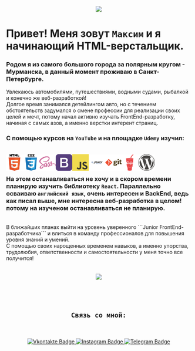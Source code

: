 <div id="header" align="center">
    <img src="https://media.giphy.com/media/Qo2dupDib32rkTY4hX/giphy.gif" width="500"/>
</div>

# Привет! Меня зовут ```Максим``` и я начинающий HTML-верстальщик.

### Родом я из самого большого города за полярным кругом - Мурманска, в данный момент проживаю в Санкт-Петербурге.

Увлекаюсь автомобилями, путешествиями, водными судами, рыбалкой и конечно же веб-разработкой! <br> 
Долгое время занимался детейлингом авто, но с течением обстоятельств задумался о смене профессии для реализации своих целей и мечт, потому начал активно изучать FrontEnd-разработку, начиная с самых азов, а именно верстки интерент страниц. <br>

### С помощью курсов на ```YouTube``` и на площадке ```Udemy``` изучил:
<br>
<img align="left" alt="Html" width="45" src="https://raw.githubusercontent.com/github/explore/80688e429a7d4ef2fca1e82350fe8e3517d3494d/topics/html/html.png"></img>
<img align="left" alt="CSS" width="45" src="https://raw.githubusercontent.com/github/explore/80688e429a7d4ef2fca1e82350fe8e3517d3494d/topics/css/css.png"></img>
<img align="left" alt="Sass" width="45" src="https://raw.githubusercontent.com/github/explore/80688e429a7d4ef2fca1e82350fe8e3517d3494d/topics/sass/sass.png"></img>
<img align="left" alt="Bootstrap" width="45" src="https://raw.githubusercontent.com/github/explore/80688e429a7d4ef2fca1e82350fe8e3517d3494d/topics/bootstrap/bootstrap.png"></img>
<img align="left" alt="JavaScript" width="45" src="https://raw.githubusercontent.com/github/explore/80688e429a7d4ef2fca1e82350fe8e3517d3494d/topics/javascript/javascript.png"></img>
<img align="left" alt="JQuery" width="45" src="https://raw.githubusercontent.com/github/explore/80688e429a7d4ef2fca1e82350fe8e3517d3494d/topics/jquery/jquery.png"></img>
<img align="left" alt="Git" width="45" src="https://raw.githubusercontent.com/github/explore/80688e429a7d4ef2fca1e82350fe8e3517d3494d/topics/git/git.png"></img>
<img align="left" alt="Gulp" width="45" src="https://raw.githubusercontent.com/github/explore/80688e429a7d4ef2fca1e82350fe8e3517d3494d/topics/gulp/gulp.png"></img>
<img align="left" alt="WordPress" width="45" src="https://raw.githubusercontent.com/github/explore/80688e429a7d4ef2fca1e82350fe8e3517d3494d/topics/wordpress/wordpress.png"></img>
<br>
<br>

### На этом останавливаться не хочу и в скором времени планирую изучить библиотеку ```React```. Параллельно осваиваю ```английский язык```, очень интересен и BackEnd, ведь как писал выше, мне интересна веб-разработка в целом! потому на изученом останавливаться не планирую.
<br>
В ближайших планах выйти на уровень уверенного ```Junior FrontEnd-разработчика``` и влиться в команду профессионалов для повышения уровня знаний и умений.
<br>
С помощью своих нарощенных временем навыков, а именно упорства, трудолюбия, ответственности и самостоятельности у меня точно все получится!
<br>
<br>
<br>

<div id="social" align="center">
  <img src="https://media.giphy.com/media/M9gbBd9nbDrOTu1Mqx/giphy.gif" width="200"/>
</div>
<br>
<br>
<br>

## <div align=center>```Связь со мной:```</div>
<br>
<br>

<div id="badges" align="center">
  <a href="https://vk.com/maberukov">
    <img src="https://img.shields.io/badge/Vkontakte-blue?style=for-the-badge&logo=Vk&logoColor=white" alt="Vkontakte Badge"/>
  </a>
  <a href="https://instagram/Aberukov">
    <img src="https://img.shields.io/badge/instagram-magenta?style=for-the-badge&logo=instagram&logoColor=white" alt="Instagram Badge"/>
  </a>
  <a href="https://t.me/Aberukov">
    <img src="https://img.shields.io/badge/Telegram-blue?style=for-the-badge&logo=telegram&logoColor=white" alt="Telegram Badge"/>
  </a>
</div>
